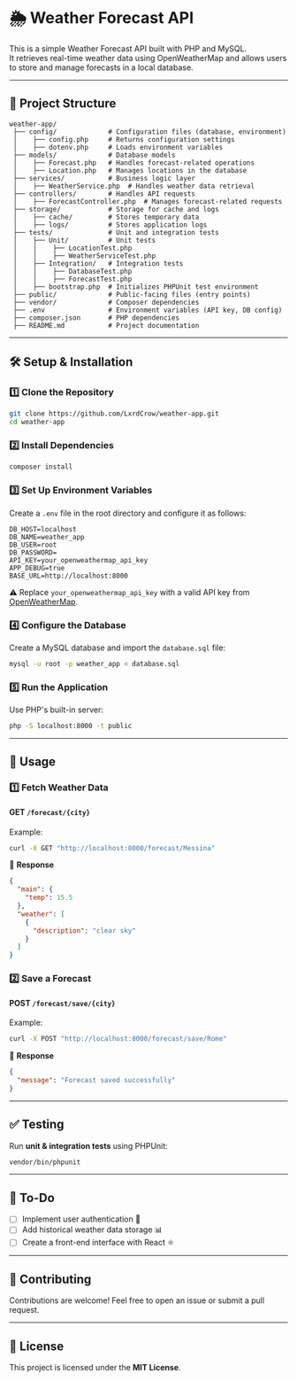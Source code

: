 # 🌦️ Weather Forecast API

This is a simple Weather Forecast API built with PHP and MySQL.  
It retrieves real-time weather data using OpenWeatherMap and allows users to store and manage forecasts in a local database.

---

## 📂 **Project Structure**
```
weather-app/
 ├── config/             # Configuration files (database, environment)
 │    ├── config.php     # Returns configuration settings
 │    ├── dotenv.php     # Loads environment variables
 ├── models/             # Database models
 │    ├── Forecast.php   # Handles forecast-related operations
 │    ├── Location.php   # Manages locations in the database
 ├── services/           # Business logic layer
 │    ├── WeatherService.php  # Handles weather data retrieval
 ├── controllers/        # Handles API requests
 │    ├── ForecastController.php  # Manages forecast-related requests
 ├── storage/            # Storage for cache and logs
 │    ├── cache/         # Stores temporary data
 │    ├── logs/          # Stores application logs
 ├── tests/              # Unit and integration tests
 │    ├── Unit/          # Unit tests
 │    │    ├── LocationTest.php
 │    │    ├── WeatherServiceTest.php
 │    ├── Integration/   # Integration tests
 │    │    ├── DatabaseTest.php
 │    │    ├── ForecastTest.php
 │    ├── bootstrap.php  # Initializes PHPUnit test environment
 ├── public/             # Public-facing files (entry points)
 ├── vendor/             # Composer dependencies
 ├── .env                # Environment variables (API key, DB config)
 ├── composer.json       # PHP dependencies
 ├── README.md           # Project documentation
```

---

## 🛠 **Setup & Installation**

### 1️⃣ **Clone the Repository**
```sh
git clone https://github.com/LxrdCrow/weather-app.git
cd weather-app
```

### 2️⃣ **Install Dependencies**
```sh
composer install
```

### 3️⃣ **Set Up Environment Variables**
Create a `.env` file in the root directory and configure it as follows:
```env
DB_HOST=localhost
DB_NAME=weather_app
DB_USER=root
DB_PASSWORD=
API_KEY=your_openweathermap_api_key
APP_DEBUG=true
BASE_URL=http://localhost:8000
```
⚠️ Replace `your_openweathermap_api_key` with a valid API key from [OpenWeatherMap](https://openweathermap.org/api).

### 4️⃣ **Configure the Database**
Create a MySQL database and import the `database.sql` file:
```sh
mysql -u root -p weather_app < database.sql
```

### 5️⃣ **Run the Application**
Use PHP's built-in server:
```sh
php -S localhost:8000 -t public
```

---

## 🚀 **Usage**

### **1️⃣ Fetch Weather Data**
#### **GET** `/forecast/{city}`
Example:
```sh
curl -X GET "http://localhost:8000/forecast/Messina"
```
📌 **Response**
```json
{
  "main": {
    "temp": 15.5
  },
  "weather": [
    {
      "description": "clear sky"
    }
  ]
}
```

### **2️⃣ Save a Forecast**
#### **POST** `/forecast/save/{city}`
Example:
```sh
curl -X POST "http://localhost:8000/forecast/save/Rome"
```
📌 **Response**
```json
{
  "message": "Forecast saved successfully"
}
```

---

## ✅ **Testing**
Run **unit & integration tests** using PHPUnit:
```sh
vendor/bin/phpunit
```

---

## 📝 **To-Do**
- [ ] Implement user authentication 🔐  
- [ ] Add historical weather data storage 📊  
- [ ] Create a front-end interface with React ⚛️  

---

## 🤝 **Contributing**
Contributions are welcome! Feel free to open an issue or submit a pull request.

---

## 📜 **License**
This project is licensed under the **MIT License**.
```


